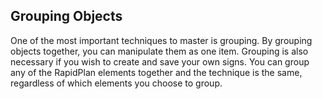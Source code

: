 ## Grouping Objects 

One of the most important techniques to master is grouping. By grouping objects together, you can manipulate them as one item. Grouping is also necessary if you wish to create and save your own signs. You can group any of the RapidPlan elements together and the technique is the same, regardless of which elements you choose to group.
